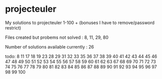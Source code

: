 # projecteuler

My solutions to projecteuler 1-100 + (bonuses I have to remove/password restrict)

Files created but probems not solved : 8, 11, 29, 80

Number of solutions available currently : 26

todo:
8
11
17
18
19
23
28
29
31
32
33
35
36
37
38
39
40
41
42
43
44
45
46
47
48
49
50
51
52
53
54
55
56
57
58
59
60
61
62
63
67
68
69
70
71
72
73
74
75
76
77
78
79
80
81
82
83
84
85
86
87
88
89
90
91
92
93
94
95
96
97
98
99
100
